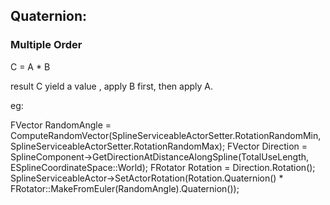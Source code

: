 ## Quaternion:
### Multiple Order

C = A * B

result C yield a value , apply B first, then apply A.

eg:

FVector RandomAngle = ComputeRandomVector(SplineServiceableActorSetter.RotationRandomMin, SplineServiceableActorSetter.RotationRandomMax);
FVector Direction = SplineComponent->GetDirectionAtDistanceAlongSpline(TotalUseLength, ESplineCoordinateSpace::World);
FRotator Rotation = Direction.Rotation();
SplineServiceableActor->SetActorRotation(Rotation.Quaternion() * FRotator::MakeFromEuler(RandomAngle).Quaternion());



